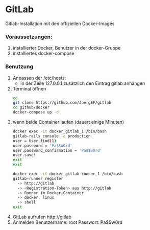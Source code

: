 # GitLab

Gitlab-Installation mit den offiziellen Docker-Images

### Voraussetzungen:
1. installierter Docker, Benutzer in der docker-Gruppe
2. installiertes docker-compose

### Benutzung
1. Anpassen der /etc/hosts:
    - in der Zeile 127.0.0.1 zusätzlich den Eintrag gitlab anhängen
2. Terminal öffnen
      ```bash
      cd
      git clone https://github.com/JoergEF/gitlab
      cd github/docker
      docker-compose up -d
      ```
3. wenn beide Container laufen (dauert einige Minuten)
      ```bash
      docker exec -it docker_gitlab_1 /bin/bash
      gitlab-rails console -e production
      user = User.find(1)
      user.password = 'Pa$$w0rd'
      user.password_confirmation = 'Pa$$w0rd'
      user.save!
      exit
      exit
      
      docker exec -it docker_gitlab-runner_1 /bin/bash
      gitlab-runner register
        -> http://gitlab
        -> <Registration-Token> aus http://gitlab
        -> Runner im Docker-Container
        -> docker, linux
        -> shell
      exit
      ```
4. GitLab aufrufen
      http://gitlab
5. Anmelden
      Benutzername: root
      Passwort:     Pa$$w0rd
      
